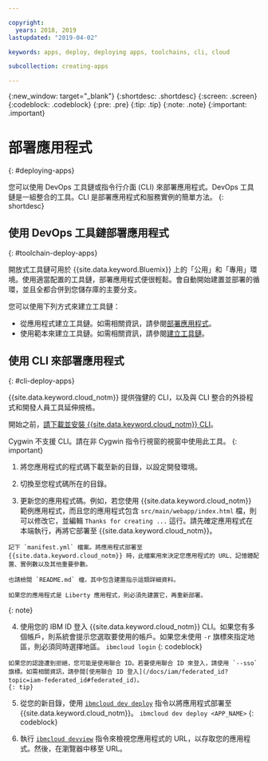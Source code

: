 ```yaml
---

copyright:
  years: 2018, 2019
lastupdated: "2019-04-02"

keywords: apps, deploy, deploying apps, toolchains, cli, cloud

subcollection: creating-apps

---
```


{:new_window: target="_blank"}
{:shortdesc: .shortdesc}
{:screen: .screen}
{:codeblock: .codeblock}
{:pre: .pre}
{:tip: .tip}
{:note: .note}
{:important: .important}

# 部署應用程式
{: #deploying-apps}

您可以使用 DevOps 工具鏈或指令行介面 (CLI) 來部署應用程式。DevOps 工具鏈是一組整合的工具。CLI 是部署應用程式和服務實例的簡單方法。
{: shortdesc}

## 使用 DevOps 工具鏈部署應用程式
{: #toolchain-deploy-apps}

開放式工具鏈可用於 {{site.data.keyword.Bluemix}} 上的「公用」和「專用」環境。使用適當配置的工具鏈，部署應用程式便很輕鬆。會自動開始建置並部署的循環，並且全都合併到您儲存庫的主要分支。

您可以使用下列方式來建立工具鏈：
* 從應用程式建立工具鏈。如需相關資訊，請參閱[部署應用程式](/docs/apps?topic=creating-apps-tutorial-scratch#deploy-scratch)。
* 使用範本來建立工具鏈。如需相關資訊，請參閱[建立工具鏈](/docs/services/ContinuousDelivery?topic=ContinuousDelivery-toolchains_getting_started)。

## 使用 CLI 來部署應用程式
{: #cli-deploy-apps}

{{site.data.keyword.cloud_notm}} 提供強健的 CLI，以及與 CLI 整合的外掛程式和開發人員工具延伸規格。

開始之前，[請下載並安裝 {{site.data.keyword.cloud_notm}} CLI](/docs/cli?topic=cloud-cli-ibmcloud-cli)。

Cygwin 不支援 CLI。請在非 Cygwin 指令行視窗的視窗中使用此工具。
{: important}

  1. 將您應用程式的程式碼下載至新的目錄，以設定開發環境。

  2. 切換至您程式碼所在的目錄。

  3.  更新您的應用程式碼。例如，若您使用 {{site.data.keyword.cloud_notm}} 範例應用程式，而且您的應用程式包含 `src/main/webapp/index.html` 檔，則可以修改它，並編輯 `Thanks for creating ...` 這行。請先確定應用程式在本端執行，再將它部署至 {{site.data.keyword.cloud_notm}}。

    記下 `manifest.yml` 檔案。將應用程式部署至 {{site.data.keyword.cloud_notm}} 時，此檔案用來決定您應用程式的 URL、記憶體配置、實例數以及其他重要參數。

    也請檢閱 `README.md` 檔，其中包含建置指示這類詳細資料。

    如果您的應用程式是 Liberty 應用程式，則必須先建置它，再重新部署。
  {: note}

  4. 使用您的 IBM ID 登入 {{site.data.keyword.cloud_notm}} CLI。如果您有多個帳戶，則系統會提示您選取要使用的帳戶。如果您未使用 `-r` 旗標來指定地區，則必須同時選擇地區。
    ```
    ibmcloud login
    ```
    {: codeblock}
  
    如果您的認證遭到拒絕，您可能是使用聯合 ID。若要使用聯合 ID 來登入，請使用 `--sso` 旗標。如需相關資訊，請參閱[使用聯合 ID 登入](/docs/iam/federated_id?topic=iam-federated_id#federated_id)。
    {: tip}

  5. 從您的新目錄，使用 [`ibmcloud dev deploy`](/docs/cli/idt?topic=cloud-cli-idt-cli#deploy) 指令以將應用程式部署至 {{site.data.keyword.cloud_notm}}。
    ```
    ibmcloud dev deploy <APP_NAME>
    ```
    {: codeblock}

  6. 執行 [`ibmcloud devview`](/docs/cli/idt?topic=cloud-cli-idt-cli#view) 指令來檢視您應用程式的 URL，以存取您的應用程式。然後，在瀏覽器中移至 URL。
